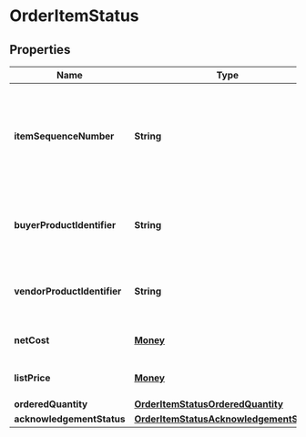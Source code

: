 
# OrderItemStatus

## Properties
Name | Type | Description | Notes
------------ | ------------- | ------------- | -------------
**itemSequenceNumber** | **String** | Numbering of the item on the purchase order. The first item will be 1, the second 2, and so on. | 
**buyerProductIdentifier** | **String** | Buyer&#39;s Standard Identification Number (ASIN) of an item. |  [optional]
**vendorProductIdentifier** | **String** | The vendor selected product identification of the item. |  [optional]
**netCost** | [**Money**](Money.md) | The net cost to Amazon each (cost). |  [optional]
**listPrice** | [**Money**](Money.md) | The list Price to Amazon each (list). |  [optional]
**orderedQuantity** | [**OrderItemStatusOrderedQuantity**](OrderItemStatusOrderedQuantity.md) |  |  [optional]
**acknowledgementStatus** | [**OrderItemStatusAcknowledgementStatus**](OrderItemStatusAcknowledgementStatus.md) |  |  [optional]



